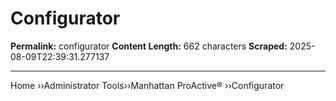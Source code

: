 # Configurator

**Permalink:** configurator
**Content Length:** 662 characters
**Scraped:** 2025-08-09T22:39:31.277137

---

Home &rsaquo;&rsaquo;Administrator Tools&rsaquo;&rsaquo;Manhattan ProActive® ››Configurator